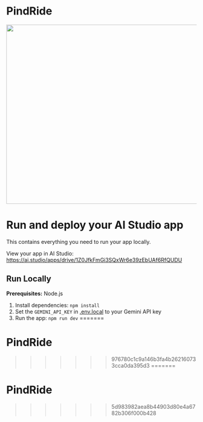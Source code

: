 # PindRide

<div align ="center">
<img width="1200" height="475" alt="GHBanner" src="https://github.com/user-attachments/assets/0aa67016-6eaf-458a-adb2-6e31a0763ed6" />
</div>

# Run and deploy your AI Studio app

This contains everything you need to run your app locally.

View your app in AI Studio: https://ai.studio/apps/drive/1Z0JfkFmGi3SQxWr6e39zEbUAf6RfQUDU

## Run Locally

**Prerequisites:** Node.js

1. Install dependencies:
   `npm install`
2. Set the `GEMINI_API_KEY` in [.env.local](.env.local) to your Gemini API key
3. Run the app:
   `npm run dev`
=======
# PindRide
>>>>>>> 976780c1c9a146b3fa4b262160733cca0da395d3
=======
# PindRide
>>>>>>> 5d983982aea8b44903d80e4a6782b306f000b428
